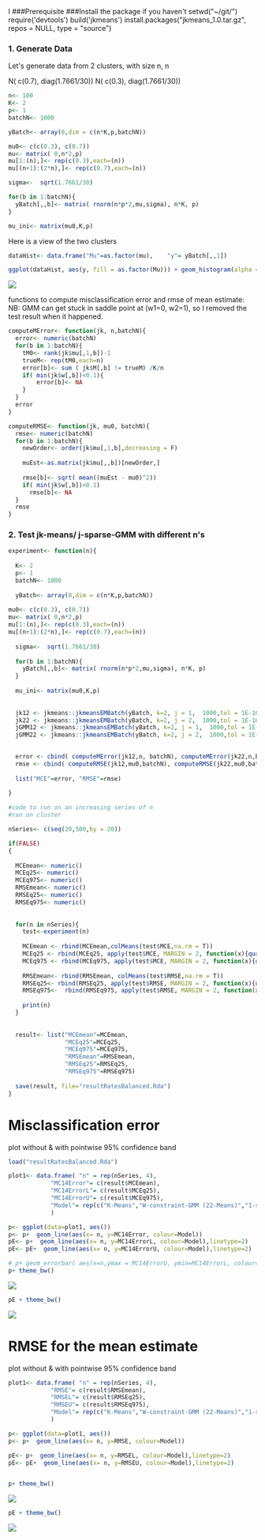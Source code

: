I    ###Prerequisite
    ###Install the package if you haven't
    setwd("~/git/")
    require('devtools')
    build('jkmeans')
    install.packages("jkmeans_1.0.tar.gz", repos = NULL, type = "source")

### 1. Generate Data

Let's generate data from 2 clusters, with size n, n

N( c(0.7), diag(1.7661/30)) N( c(0.3), diag(1.7661/30))

``` r
n<- 100
K<- 2
p<- 1
batchN<- 1000

yBatch<- array(0,dim = c(n*K,p,batchN))

mu0<- c(c(0.3), c(0.7))
mu<- matrix( 0,n*2,p)
mu[1:(n),]<- rep(c(0.3),each=(n))
mu[(n+1):(2*n),]<- rep(c(0.7),each=(n))

sigma<-  sqrt(1.7661/30)

for(b in 1:batchN){
  yBatch[,,b]<- matrix( rnorm(n*p*2,mu,sigma), n*K, p)
}

mu_ini<- matrix(mu0,K,p)
```

Here is a view of the two clusters

``` r
dataHist<- data.frame("Mu"=as.factor(mu),    "y"= yBatch[,,1])

ggplot(dataHist, aes(y, fill = as.factor(Mu))) + geom_histogram(alpha = 0.2,bins = 30,  position="identity")
```

![](convergenceRatesBalancedLabels_files/figure-markdown_github/unnamed-chunk-3-1.png)

functions to compute misclassification error and rmse of mean estimate: NB: GMM can get stuck in saddle point at (w1=0, w2=1), so I removed the test result when it happened.

``` r
computeMError<- function(jk, n,batchN){
  error<- numeric(batchN)
  for(b in 1:batchN){
    tM0<- rank(jk$mu[,1,b])-1
    trueM<- rep(tM0,each=n)
    error[b]<- sum ( jk$M[,b] != trueM) /K/n
    if( min(jk$w[,b])<0.1){
        error[b]<- NA
    }
  }
  error
}

computeRMSE<- function(jk, mu0, batchN){
  rmse<- numeric(batchN)
  for(b in 1:batchN){
    newOrder<- order(jk$mu[,1,b],decreasing = F)
    
    muEst<-as.matrix(jk$mu[,,b])[newOrder,]
   
    rmse[b]<- sqrt( mean((muEst - mu0)^2))
    if( min(jk$w[,b])<0.1)
      rmse[b]<- NA
  }
  rmse
}
```

### 2. Test jk-means/ j-sparse-GMM with different n's

``` r
experiment<- function(n){
  
  K<- 2
  p<- 1
  batchN<- 1000
  
  yBatch<- array(0,dim = c(n*K,p,batchN))
  
mu0<- c(c(0.3), c(0.7))
mu<- matrix( 0,n*2,p)
mu[1:(n),]<- rep(c(0.3),each=(n))
mu[(n+1):(2*n),]<- rep(c(0.7),each=(n))
  
  sigma<-  sqrt(1.7661/30)
  
  for(b in 1:batchN){
    yBatch[,,b]<- matrix( rnorm(n*p*2,mu,sigma), n*K, p)
  }
  
  mu_ini<- matrix(mu0,K,p)
  
  
  jk12 <- jkmeans::jkmeansEMBatch(yBatch, k=2, j = 1,  1000,tol = 1E-10,useKmeansIni = F, meansIni = mu_ini, fixW = T)
  jk22 <- jkmeans::jkmeansEMBatch(yBatch, k=2, j = 2,  1000,tol = 1E-10,useKmeansIni = F, meansIni = mu_ini, fixW = T)
  jGMM12 <- jkmeans::jkmeansEMBatch(yBatch, k=2, j = 1,  1000,tol = 1E-10,useKmeansIni = F, meansIni = mu_ini, fixW = F)
  jGMM22 <- jkmeans::jkmeansEMBatch(yBatch, k=2, j = 2,  1000,tol = 1E-10,useKmeansIni = F, meansIni = mu_ini, fixW = F)

  
  error <- cbind( computeMError(jk12,n, batchN), computeMError(jk22,n,batchN), computeMError(jGMM12,n,batchN),computeMError(jGMM22,n,batchN))
  rmse <- cbind( computeRMSE(jk12,mu0,batchN), computeRMSE(jk22,mu0,batchN), computeRMSE(jGMM12,mu0,batchN),computeRMSE(jGMM22,mu0,batchN))
    
  list("MCE"=error, "RMSE"=rmse)
  
}
```

``` r
#code to run on an increasing series of n
#ran on cluster

nSeries<- c(seq(20,500,by = 20))

if(FALSE)
{
  
  MCEmean<- numeric()
  MCEq25<- numeric()
  MCEq975<- numeric()
  RMSEmean<- numeric()
  RMSEq25<- numeric()
  RMSEq975<- numeric()
  
  
  for(n in nSeries){
    test<-experiment(n)
    
    MCEmean <- rbind(MCEmean,colMeans(test$MCE,na.rm = T))
    MCEq25 <- rbind(MCEq25, apply(test$MCE, MARGIN = 2, function(x){quantile(x,probs = 0.025,na.rm = T)}))
    MCEq975 <- rbind(MCEq975, apply(test$MCE, MARGIN = 2, function(x){quantile(x,probs = 0.975,na.rm = T)}))
    
    RMSEmean<- rbind(RMSEmean, colMeans(test$RMSE,na.rm = T))
    RMSEq25<- rbind(RMSEq25, apply(test$RMSE, MARGIN = 2, function(x){quantile(x,probs = 0.025,na.rm = T)}))
    RMSEq975<-  rbind(RMSEq975, apply(test$RMSE, MARGIN = 2, function(x){quantile(x,probs = 0.975,na.rm = T)}))
    
    print(n)
  }
  
  
  result<- list("MCEmean"=MCEmean,
                "MCEq25"=MCEq25,
                "MCEq975"=MCEq975,
                "RMSEmean"=RMSEmean,
                "RMSEq25"=RMSEq25,
                "RMSEq975"=RMSEq975)
  
  save(result, file="resultRatesBalanced.Rda")
}
```

Misclassification error
=======================

plot without & with pointwise 95% confidence band

``` r
load("resultRatesBalanced.Rda")

plot1<- data.frame( "n" = rep(nSeries, 4),
            "MC14Error"= c(result$MCEmean),
            "MC14ErrorL"= c(result$MCEq25),
            "MC14ErrorU"= c(result$MCEq975),
            "Model"= rep(c("K-Means","W-constraint-GMM (22-Means)","1-sparse-GMM","GMM"),each= length(nSeries))
            )

p<- ggplot(data=plot1, aes())
p<- p+  geom_line(aes(x= n, y=MC14Error, colour=Model)) 
pE<- p+  geom_line(aes(x= n, y=MC14ErrorL, colour=Model),linetype=2) 
pE<- pE+  geom_line(aes(x= n, y=MC14ErrorU, colour=Model),linetype=2) 

# p+ geom_errorbar( aes(x=n,ymax = MC14ErrorU, ymin=MC14ErrorL, colour=Model),width=0.2)
p+ theme_bw()
```

![](convergenceRatesBalancedLabels_files/figure-markdown_github/unnamed-chunk-7-1.png)

``` r
pE + theme_bw()
```

![](convergenceRatesBalancedLabels_files/figure-markdown_github/unnamed-chunk-7-2.png)

RMSE for the mean estimate
==========================

plot without & with pointwise 95% confidence band

``` r
plot1<- data.frame( "n" = rep(nSeries, 4),
            "RMSE"= c(result$RMSEmean),
            "RMSEL"= c(result$RMSEq25),
            "RMSEU"= c(result$RMSEq975),
            "Model"= rep(c("K-Means","W-constraint-GMM (22-Means)","1-sparse-GMM","GMM"),each= length(nSeries))
            )

p<- ggplot(data=plot1, aes())
p<- p+  geom_line(aes(x= n, y=RMSE, colour=Model)) 

pE<- p+  geom_line(aes(x= n, y=RMSEL, colour=Model),linetype=2) 
pE<- pE+  geom_line(aes(x= n, y=RMSEU, colour=Model),linetype=2) 


p+ theme_bw()
```

![](convergenceRatesBalancedLabels_files/figure-markdown_github/unnamed-chunk-8-1.png)

``` r
pE + theme_bw()
```

![](convergenceRatesBalancedLabels_files/figure-markdown_github/unnamed-chunk-8-2.png)
